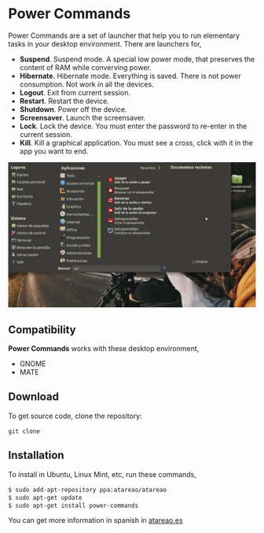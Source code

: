 # Power Commands

Power Commands are a set of launcher that help you to run elementary tasks in your desktop environment. There are launchers for,

* **Suspend**. Suspend mode. A special low power mode, that preserves the content of RAM while converving power.
* **Hibernate**. Hibernate mode. Everything is saved. There is not power consumption. Not work in all the devices.
* **Logout**. Exit from current session.
* **Restart**. Restart the device.
* **Shutdown**. Power off the device.
* **Screensaver**. Launch the screensaver.
* **Lock**. Lock the device. You must enter the password to re-enter in the current session.
* **Kill**. Kill a graphical application. You must see a cross, click with it in the app you want to end.

![Power Commands in Advanced MATE Menu](power-commands.jpg)

## Compatibility

**Power Commands** works with these desktop environment,

* GNOME
* MATE

## Download

To get source code, clone the repository:

```
git clone 
```

## Installation

To install in Ubuntu, Linux Mint, etc, run these commands,

```
$ sudo add-apt-repository ppa:atareao/atareao
$ sudo apt-get update
$ sudo apt-get install power-commands
```

You can get more information in spanish in [atareao.es](https://www.atareao.es/apps/power-commands-o-como-mejorar-tu-productividad-en-ubuntu/)